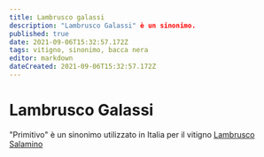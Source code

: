 ```yaml
---
title: Lambrusco galassi
description: "Lambrusco Galassi" è un sinonimo.
published: true
date: 2021-09-06T15:32:57.172Z
tags: vitigno, sinonimo, bacca nera
editor: markdown
dateCreated: 2021-09-06T15:32:57.172Z
---
```


# Lambrusco Galassi
"Primitivo" è un sinonimo utilizzato in Italia per il vitigno [Lambrusco Salamino](/vitigni/Italia/bacca-nera/lambrusco-salamino)